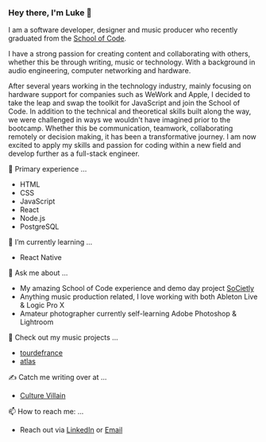### Hey there, I'm Luke 👋

I am a software developer, designer and music producer who recently graduated from the [School of Code](https://www.schoolofcode.co.uk/). 

I have a strong passion for creating content and collaborating with others, whether this be through writing, music or technology. With a background in audio engineering, computer networking and hardware.

After several years working in the technology industry, mainly focusing on hardware support for companies such as WeWork and Apple, I decided to take the leap and swap the toolkit for JavaScript and join the School of Code. In addition to the technical and theoretical skills built along the way, we were challenged in ways we wouldn't have imagined prior to the bootcamp. Whether this be communication, teamwork, collaborating remotely or decision making, it has been a transformative journey. I am now excited to apply my skills and passion for coding within a new field and develop further as a full-stack engineer.

🔭 Primary experience ...
- HTML
- CSS
- JavaScript
- React
- Node.js
- PostgreSQL

🌱 I’m currently learning ...
- React Native

💬 Ask me about ...
- My amazing School of Code experience and demo day project [SoCietly](https://societly.netlify.app)
- Anything music production related, I love working with both Ableton Live & Logic Pro X
- Amateur photographer currently self-learning Adobe Photoshop & Lightroom

🎹 Check out my music projects ...
- [tourdefrance](https://soundcloud.com/tourdefrancemusic)
- [atlas](https://soundcloud.com/at-las)

✍️ Catch me writing over at ...
- [Culture Villain](https://culturevillain.co.uk)

📫 How to reach me: ...
- Reach out via [LinkedIn](https://linkedin.com/in/lukefantom) or [Email](mailto:luke.fantom@gmail.com)
